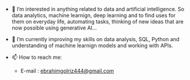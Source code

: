 - 👀 I’m interested in anything related to data and artificial intelligence. So data analytics, machine learnign, deep learning and to find uses for them on everyday life, automating tasks, thinking of new ideas that are now possible using generative AI...
- 🌱 I’m currently improving my skills on data analysis, SQL, Python and understanding of machine learnign models and working with APIs.

- 📫 How to reach me:
  - E-mail : ebrahimgolriz444@gmail.com

